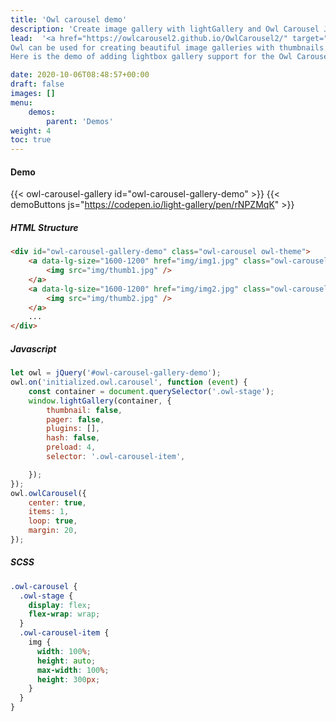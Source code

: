 ```yaml
---
title: 'Owl carousel demo'
description: 'Create image gallery with lightGallery and Owl Carousel JS'
lead:  '<a href="https://owlcarousel2.github.io/OwlCarousel2/" target="_blank">Owl Carousel</a> is a touch enabled jQuery plugin that lets you create a beautiful responsive carousel slider.
Owl can be used for creating beautiful image galleries with thumbnails.
Here is the demo of adding lightbox gallery support for the Owl Carousel.'

date: 2020-10-06T08:48:57+00:00
draft: false
images: []
menu:
    demos:
        parent: 'Demos'
weight: 4
toc: true
---
```


#### Demo

{{< owl-carousel-gallery id="owl-carousel-gallery-demo" >}}
{{< demoButtons js="https://codepen.io/light-gallery/pen/rNPZMqK" >}}

##### HTML Structure

```html
<div id="owl-carousel-gallery-demo" class="owl-carousel owl-theme">
    <a data-lg-size="1600-1200" href="img/img1.jpg" class="owl-carousel-item">
        <img src="img/thumb1.jpg" />
    </a>
    <a data-lg-size="1600-1200" href="img/img2.jpg" class="owl-carousel-item">
        <img src="img/thumb2.jpg" />
    </a>
    ...
</div>
```

##### Javascript

```js
let owl = jQuery('#owl-carousel-gallery-demo');
owl.on('initialized.owl.carousel', function (event) {
    const container = document.querySelector('.owl-stage');
    window.lightGallery(container, {
        thumbnail: false,
        pager: false,
        plugins: [],
        hash: false,
        preload: 4,
        selector: '.owl-carousel-item',

    });
});
owl.owlCarousel({
    center: true,
    items: 1,
    loop: true,
    margin: 20,
});
```

##### SCSS

```css
.owl-carousel {
  .owl-stage {
    display: flex;
    flex-wrap: wrap;
  }
  .owl-carousel-item {
    img {
      width: 100%;
      height: auto;
      max-width: 100%;
      height: 300px;
    }
  }
}
```

